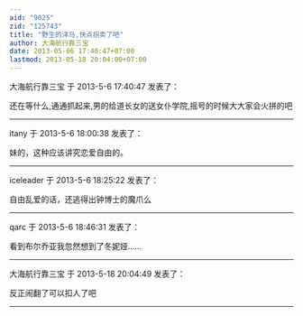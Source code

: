 ```yaml
---
aid: "9025"
zid: "125743"
title: "野生的洋马,快点拐卖了吧"
author: 大海航行靠三宝
date: 2013-05-06 17:40:47+07:00
lastmod: 2013-05-18 20:04:00+07:00
---
```


大海航行靠三宝 于 2013-5-6 17:40:47 发表了：

还在等什么,通通抓起来,男的给道长女的送女仆学院,摇号的时候大大家会火拼的吧

---

itany 于 2013-5-6 18:00:38 发表了：

妹的，这种应该讲究恋爱自由的。

---

iceleader 于 2013-5-6 18:25:22 发表了：

自由乱爱的话，还逃得出钟博士的魔爪么

---

qarc 于 2013-5-6 18:46:31 发表了：

看到布尔乔亚我忽然想到了冬妮娅……

---

大海航行靠三宝 于 2013-5-18 20:04:49 发表了：

反正闹翻了可以扣人了吧

---
